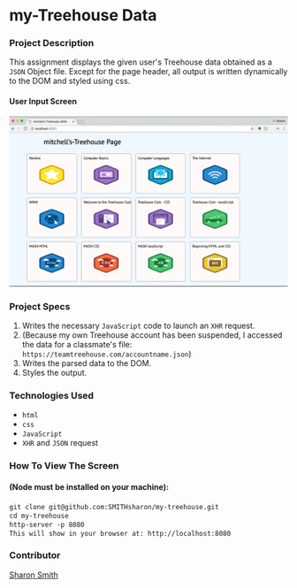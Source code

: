 # my-Treehouse Data

### Project Description 
This assignment displays the given user's Treehouse data obtained as a `JSON` Object file. Except for the page header, all output is written dynamically to the DOM and styled using css.

#### User Input Screen
![my-Treehouse Output Screen](https://raw.githubusercontent.com/SMITHsharon/my-treehouse/screen/screen/my-Treehouse%20screen%20grab.png)

### Project Specs
1. Writes the necessary `JavaScript` code to launch an `XHR` request.
2. (Because my own Treehouse account has been suspended, I accessed the data for a classmate's file: `https://teamtreehouse.com/accountname.json`)
3. Writes the parsed data to the DOM.
4. Styles the output. 


### Technologies Used
- `html`
- `css`
- `JavaScript`
- `XHR` and `JSON` request


### How To View The Screen 
#### (Node must be installed on your machine):
```
git clone git@github.com:SMITHsharon/my-treehouse.git
cd my-treehouse
http-server -p 8080
This will show in your browser at: http://localhost:8080
```


### Contributor
[Sharon Smith](https://github.com/SMITHsharon)
